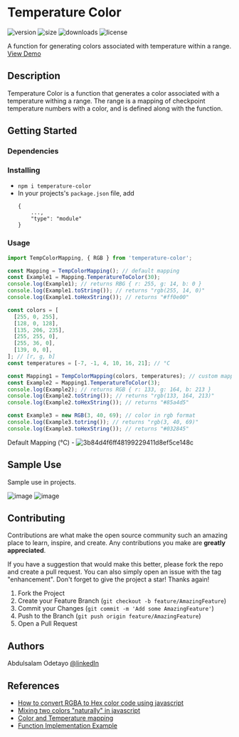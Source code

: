 # Temperature Color  

![version](https://img.shields.io/npm/v/temperature-color) ![size](https://img.shields.io/bundlephobia/minzip/temperature-color) ![downloads](https://img.shields.io/npm/dw/temperature-color) ![license](https://img.shields.io/npm/l/temperature-color)

A function for generating colors associated with temperature within a range. [View Demo](https://temperaturecolor.web.app/)

## Description

Temperature Color is a function that generates a color associated with a temperature withing a range. The range is a mapping of checkpoint temperature numbers with a color, and is defined along with the function.

## Getting Started

### Dependencies

### Installing

* `npm i temperature-color`
* In your projects's `package.json` file, add
    ```
    {
        ...,
        "type": "module"
    }
    ```

### Usage  

```js
import TempColorMapping, { RGB } from 'temperature-color';

const Mapping = TempColorMapping(); // default mapping
const Example1 = Mapping.TemperatureToColor(30);
console.log(Example1); // returns RBG { r: 255, g: 14, b: 0 }
console.log(Example1.toString()); // returns "rgb(255, 14, 0)"
console.log(Example1.toHexString()); // returns "#ff0e00"

const colors = [
  [255, 0, 255],
  [128, 0, 128],
  [135, 206, 235],
  [255, 255, 0],
  [255, 36, 0],
  [139, 0, 0],
]; // [r, g, b]
const temperatures = [-7, -1, 4, 10, 16, 21]; // °C

const Mapping1 = TempColorMapping(colors, temperatures); // custom mapping
const Example2 = Mapping1.TemperatureToColor(3);
console.log(Example2); // returns RGB { r: 133, g: 164, b: 213 }
console.log(Example2.toString()); // returns "rgb(133, 164, 213)"
console.log(Example2.toHexString()); // returns "#85a4d5"

const Example3 = new RGB(3, 40, 69); // color in rgb format
console.log(Example3.totring()); // returns "rgb(3, 40, 69)"
console.log(Example3.toHexString()); // returns "#032845"
```

Default Mapping (°C) -
![3b84d4f6ff48199229411d8ef5ce148c](https://user-images.githubusercontent.com/60695851/151463299-7c4973aa-1f57-48a9-9fe2-6451635dc60e.jpg)

## Sample Use

Sample use in projects.

![image](https://user-images.githubusercontent.com/60695851/150843912-84a696a6-a8e0-49db-b563-c71b7a93aadd.png)
![image](https://user-images.githubusercontent.com/60695851/150844051-da838947-10f7-4d8b-bbd2-f273cfcbd735.png)

## Contributing

Contributions are what make the open source community such an amazing place to learn, inspire, and create. Any contributions you make are **greatly appreciated**.

If you have a suggestion that would make this better, please fork the repo and create a pull request. You can also simply open an issue with the tag "enhancement".
Don't forget to give the project a star! Thanks again!

1. Fork the Project
2. Create your Feature Branch (`git checkout -b feature/AmazingFeature`)
3. Commit your Changes (`git commit -m 'Add some AmazingFeature'`)
4. Push to the Branch (`git push origin feature/AmazingFeature`)
5. Open a Pull Request

## Authors

Abdulsalam Odetayo  [@linkedIn](https://www.linkedin.com/in/abdulsalam-odetayo-87ba72202/)

## References

* [How to convert RGBA to Hex color code using javascript](https://stackoverflow.com/a/49974627/14004547)
* [Mixing two colors "naturally" in javascript](https://stackoverflow.com/a/32171077/14004547)
* [Color and Temperature mapping](https://pin.it/5bV3fjK)
* [Function Implementation Example](https://weathernowjs.web.app/)
